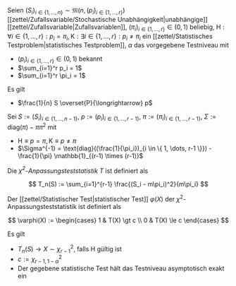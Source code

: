 Seien $(S_i)_{i \in \{ 1, \dots, n \}} \sim \mathfrak{M}(n, (p_i)_{i \in \{ 1, \dots, r \}})$ [[zettel/Zufallsvariable/Stochastische Unabhängigkeit|unabhängige]] [[zettel/Zufallsvariable|Zufallsvariablen]], $(\pi_i)_{i \in \{ 1, \dots, r \}} \in (0, 1)$ beliebig, $\text{H} : \forall i \in \{ 1, \dots, r \} : p_i = \pi_i, \text{K} : \exists i \in \{ 1, \dots, r \} : p_i \ne \pi_i$ ein [[zettel/Statistisches Testproblem|statistisches Testproblem]], $\alpha$ das vorgegebene Testniveau mit
- $(p_i)_{i \in \{ 1, \dots, r \}} \in (0, 1)$ bekannt
- $\sum_{i=1}^r p_i = 1$ 
- $\sum_{i=1}^r \pi_i = 1$

Es gilt
- $\frac{1}{n} S \overset{P}{\longrightarrow} p$

Sei $S := (S_i)_{i \in \{ 1, \dots, n-1 \}}$, $p := (p_i)_{i \in \{ 1, \dots, r-1 \}}$, $\pi := (\pi_i)_{i \in \{ 1, \dots, r-1 \}}$, $\Sigma := \text{diag}(\pi) - \pi\pi^2$ mit
- $\text{H} \equiv p = \pi, \text{K} \equiv p \ne \pi$
- $\Sigma^{-1} = \text{diag}((\frac{1}{\pi_i})_{i \in \{ 1, \dots, r-1 \}}) - \frac{1}{\pi} \mathbb{1}_{(r-1) \times (r-1)}$

Die *$\chi^2$-Anpassungsteststatistik* $T$ ist definiert als

$$
	T_n(S) := \sum_{i=1}^{r-1} \frac{(S_i - m\pi_i)^2}{m\pi_i}
$$

Der [[zettel/Statistischer Test|statistischer Test]] $\varphi(X)$ der $\chi^2$-Anpassungsteststatistik ist definiert als

$$
	\varphi(X) := \begin{cases}
		1 & T(X) \gt c \\
		0 & T(X) \le c
	\end{cases}
$$

Es gilt
- $T_n(S) \to X \sim \chi_{r-1}^2$, falls $\text{H}$ gültig ist
- $c := \chi_{r-1, 1-\alpha}^2$
- Der gegebene statistische Test hält das Testniveau asymptotisch exakt ein